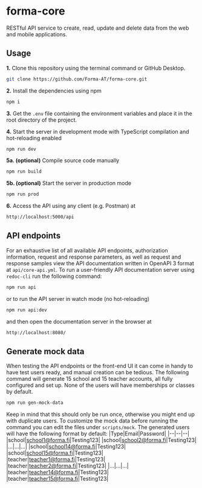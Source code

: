 # forma-core

RESTful API service to create, read, update and delete data from the web and mobile applications.

## Usage

**1.** Clone this repository using the terminal command or GitHub Desktop.
```bash
git clone https://github.com/Forma-AT/forma-core.git
```
**2.** Install the dependencies using npm
```bash
npm i
```
**3.** Get the `.env` file containing the environment variables and place it in the root directory of the project.

**4.** Start the server in development mode with TypeScript compilation and hot-reloading enabled
```bash
npm run dev
```
**5a. (optional)** Compile source code manually
```bash
npm run build
```
**5b. (optional)** Start the server in production mode
```bash
npm run prod
```
**6.** Access the API using any client (e.g. Postman) at
```bash
http://localhost:5000/api
```

## API endpoints

For an exhaustive list of all available API endpoints, authorization information, request and response parameters, as well as request and response samples view the API documentation written in OpenAPI 3 format at `api/core-api.yml`. To run a user-friendly API documentation server using `redoc-cli` run the following command:
```bash
npm run api
```
or to run the API server in watch mode (no hot-reloading)
```bash
npm run api:dev
```
and then open the documentation server in the browser at
```bash
http://localhost:8080/
```

## Generate mock data

When testing the API endpoints or the front-end UI it can come in handy to have test users ready, and manual creation can be tedious. The following command will generate 15 school and 15 teacher accounts, all fully configured and set up. None of the users will have memberships or classes by default.
```bash
npm run gen-mock-data
```
Keep in mind that this should only be run once, otherwise you might end up with duplicate users. To customize the mock data before running the command you can edit the files under `scripts/mock`. The generated users will have the following format by default:
|Type|Email|Password|
|--|--|--|
|school|school1@forma.fi|Testing123|
|school|school2@forma.fi|Testing123|
|...|...|...|
|school|school14@forma.fi|Testing123|
|school|school15@forma.fi|Testing123|
|teacher|teacher1@forma.fi|Testing123|
|teacher|teacher2@forma.fi|Testing123|
|...|...|...|
|teacher|teacher14@forma.fi|Testing123|
|teacher|teacher15@forma.fi|Testing123|
